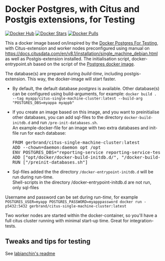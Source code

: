 
# Docker Postgres, with Citus and Postgis extensions, for Testing

[![Docker Hub](https://img.shields.io/badge/docker-ready-blue.svg)](https://registry.hub.docker.com/u/gerbrand/citus-single-machine-cluster/)
[![Docker Stars](https://img.shields.io/docker/stars/gerbrand/citus-single-machine-cluster.svg)](https://registry.hub.docker.com/u/gerbrand/citus-single-machine-cluster/)
[![Docker Pulls](https://img.shields.io/docker/pulls/gerbrand/citus-single-machine-cluster.svg)](https://registry.hub.docker.com/u/gerbrand/citus-single-machine-cluster/)

This a docker image based on/inspired by the [Docker Postgres For Testing](https://github.com/labianchin/docker-postgres-for-testing), with Citus-extension and worker nodes preconfigured using manual on https://docs.citusdata.com/en/v8.1/installation/single_machine_debian.html as well as Postgis-extension installed.
The initialisation script, docker-entrypoint.sh based on the script of the [Postgres docker image](https://hub.docker.com/_/postgres).

The database(s) are prepared during *build-time*, including postgis-extension. This way, the docker-image will start faster.

* By default, the default database *postgres* is available. Other database(s) can be configured using build-arguments, for example:
  `docker build . --tag myapp/citus-single-machine-cluster:latest --build-arg "POSTGRES_DBS=myappa myappb"`

* If you create an image based on this image, and you want to preinitialise other databases, you can add sql-files to the directory `docker-build-initdb.d` and run `/pre-init-databases.sh`.<br/>
  An example-docker-file for an image with two extra databases and init-file run for each database:
  <pre>FROM gerbrand/citus-single-machine-cluster:latest
  ADD --chown=daemon:daemon opt /opt
  ENV POSTGRES_DBS="reporting-service reporting-service-test"
  ADD ["opt/docker/docker-build-initdb.d/", "/docker-build-initdb.d/"]
  RUN ["/preinit-databases.sh"]</pre>

* Sql-files added the the directory `/docker-entrypoint-initdb.d` will be run during run-time.<br/>
  Shell-scripts in the directory /docker-entrypoint-initdb.d are not run, only sql-files

Username and password can be set during *run-time*, for example
`POSTGRES_USER=myapp POSTGRES_PASSWORD=myapppassword docker run -p5432:5432 gerbrand/citus-single-machine-cluster:latest`

Two worker nodes are started within the docker-container, so you'll have a full citus cluster running with minimal start-up time. Great for integration-tests.

## Tweaks and tips for testing
See [labianchin's readme](https://github.com/labianchin/docker-postgres-for-testing#tips-for-writing-tests)

